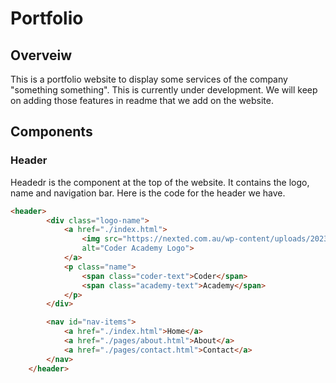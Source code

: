 # Portfolio

## Overveiw
This is a portfolio website to display some services of the company "something something". This is currently under development. We will keep on adding those features in readme that we add on the website.


## Components

### Header
Headedr is the component at the top of the website. It contains the logo, name and navigation bar.
Here is the code for the header we have.

```html
<header>
        <div class="logo-name">
            <a href="./index.html">
                <img src="https://nexted.com.au/wp-content/uploads/2023/07/CODR_Logo_Black-_-Green_RGB.png"
                alt="Coder Academy Logo">
            </a>
            <p class="name">
                <span class="coder-text">Coder</span>
                <span class="academy-text">Academy</span>
            </p>
        </div>

        <nav id="nav-items">
            <a href="./index.html">Home</a>
            <a href="./pages/about.html">About</a>
            <a href="./pages/contact.html">Contact</a>
        </nav>
    </header>
```